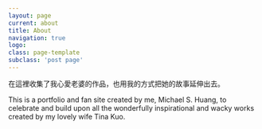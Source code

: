 ```yaml
---
layout: page
current: about
title: About
navigation: true
logo:
class: page-template
subclass: 'post page'
---
```


在這裡收集了我心愛老婆的作品，也用我的方式把她的故事延伸出去。

This is a portfolio and fan site created by me, Michael S. Huang, to celebrate and build upon all the wonderfully inspirational and wacky works created by my lovely wife Tina Kuo.



